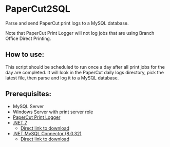 # PaperCut2SQL
Parse and send PaperCut print logs to a MySQL database.

Note that PaperCut Print Logger will not log jobs that are using Branch Office Direct Printing.

## How to use:
This script should be scheduled to run once a day after all print jobs for the day are completed. It will look in the PaperCut daily logs directory, pick the latest file, then parse and log it to a MySQL database.

## Prerequisites:
* MySQL Server
* Windows Server with print server role
* [PaperCut Print Logger](https://www.papercut.com/products/free-software/print-logger/)
* [.NET 7](https://dotnet.microsoft.com/en-us/download)
  * [Direct link to download](https://dotnet.microsoft.com/en-us/download/dotnet/thank-you/sdk-7.0.200-windows-x64-installer)
* [.NET MySQL Connector (8.0.32)](https://dev.mysql.com/downloads/connector/net/)
  * [Direct link to download](https://dev.mysql.com/get/Downloads/Connector-Net/mysql-connector-net-8.0.32.msi)
